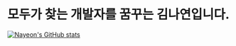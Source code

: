 # 모두가 찾는 개발자를 꿈꾸는 김나연입니다.
[![Nayeon's GitHub stats](https://github-readme-stats.vercel.app/api?username=NayeonS2&theme=radical)](https://github.com/NayeonS2/github-readme-stats)
